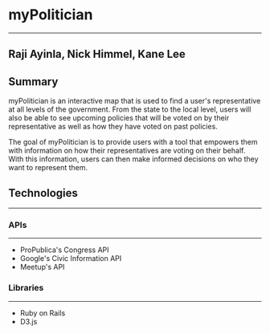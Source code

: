# myPolitician
***
Raji Ayinla, Nick Himmel, Kane Lee
---
## Summary
  myPolitician is an interactive map that is used to find a user's representative
  at all levels of the government. From the state to the local level, users will
  also be able to see upcoming policies that will be voted on by their representative
  as well as how they have voted on past policies.

  The goal of myPolitician is to provide users with a tool that empowers them with
  information on how their representatives are voting on their behalf. With this
  information, users can then make informed decisions on who they want to represent
  them.

## Technologies
---
### APIs
***
  - ProPublica's Congress API
  - Google's Civic Information API
  - Meetup's API

### Libraries
***
  - Ruby on Rails
  - D3.js
